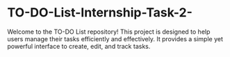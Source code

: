 # TO-DO-List-Internship-Task-2-
Welcome to the TO-DO List repository! This project is designed to help users manage their tasks efficiently and effectively. It provides a simple yet powerful interface to create, edit, and track tasks.
